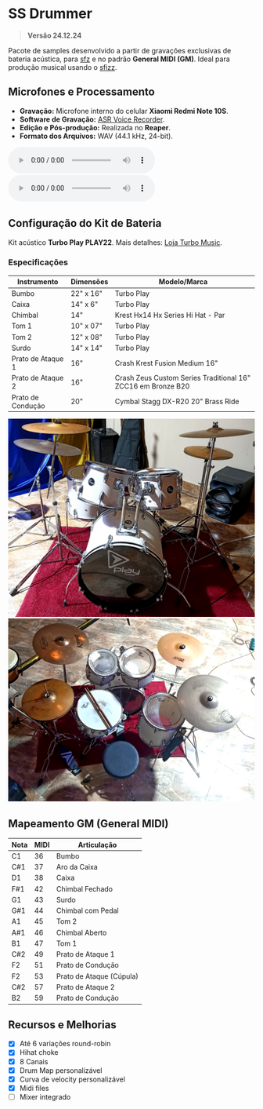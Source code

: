 # SS Drummer

> **Versão 24.12.24**

Pacote de samples desenvolvido a partir de gravações exclusivas de bateria acústica, para [sfz](https://sfztools.github.io/sfizz/) e no padrão **General MIDI (GM)**. Ideal para produção musical usando o [sfizz](https://github.com/sfztools/sfizz-ui).

## Microfones e Processamento

- **Gravação:** Microfone interno do celular **Xiaomi Redmi Note 10S**.
- **Software de Gravação:** [ASR Voice Recorder](https://play.google.com/store/apps/details?id=com.nll.asr).
- **Edição e Pós-produção:** Realizada no **Reaper**.
- **Formato dos Arquivos:** WAV (44.1 kHz, 24-bit).

<audio controls><source src="demo.mp3" type="audio/mp3"></audio>
![Audio Demo](demo.mp3)

## Configuração do Kit de Bateria

Kit acústico **Turbo Play PLAY22**.
Mais detalhes: [Loja Turbo Music](https://www.lojaturbomusic.com.br/bateria-turbo-play-milk-gold/play22-mkg/-p).

### Especificações

|Instrumento      |Dimensões|Modelo/Marca                                                |
|-----------------|---------|------------------------------------------------------------|
|Bumbo            |22" x 16"|Turbo Play                                                  |
|Caixa            |14" x 6" |Turbo Play                                                  |
|Chimbal          |14"      |Krest Hx14 Hx Series Hi Hat - Par                           |
|Tom 1            |10" x 07"|Turbo Play                                                  |
|Tom 2            |12" x 08"|Turbo Play                                                  |
|Surdo            |14" x 14"|Turbo Play                                                  |
|Prato de Ataque 1|16"      |Crash Krest Fusion Medium 16"                               |
|Prato de Ataque 2|16"      |Crash Zeus Custom Series Traditional 16" ZCC16 em Bronze B20|
|Prato de Condução|20"      |Cymbal Stagg DX-R20 20" Brass Ride                          |

![Turbo Play PLAY22 Front](Images/drum-front.jpg)
![Turbo Play PLAY22 Back](Images/drum-back.jpg)

## Mapeamento GM (General MIDI)

|Nota|MIDI|Articulação             |
|----|----|------------------------|
|C1  |36  |Bumbo                   |
|C#1 |37  |Aro da Caixa            |
|D1  |38  |Caixa                   |
|F#1 |42  |Chimbal Fechado         |
|G1  |43  |Surdo                   |
|G#1 |44  |Chimbal com Pedal       |
|A1  |45  |Tom 2                   |
|A#1 |46  |Chimbal Aberto          |
|B1  |47  |Tom 1                   |
|C#2 |49  |Prato de Ataque 1       |
|F2  |51  |Prato de Condução       |
|F2  |53  |Prato de Ataque (Cúpula)|
|C#2 |57  |Prato de Ataque 2       |
|B2  |59  |Prato de Condução       |

## Recursos e Melhorias

- [x]  Até 6 variações round-robin
- [x]  Hihat choke
- [x]  8 Canais
- [x]  Drum Map personalizável
- [x]  Curva de velocity personalizável
- [x]  Midi files
- [ ]  Mixer integrado
